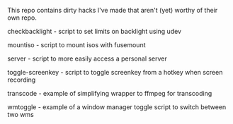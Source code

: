 This repo contains dirty hacks I've made that aren't (yet) worthy of their own repo.

checkbacklight - script to set limits on backlight using udev

mountiso - script to mount isos with fusemount

server - script to more easily access a personal server

toggle-screenkey - script to toggle screenkey from a hotkey when screen recording

transcode - example of simplifying wrapper to ffmpeg for transcoding

wmtoggle - example of a window manager toggle script to switch between two wms
